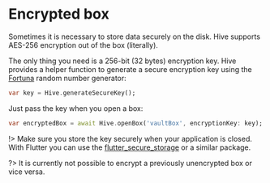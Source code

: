 # Encrypted box

Sometimes it is necessary to store data securely on the disk. Hive supports AES-256 encryption out of the box (literally).

The only thing you need is a 256-bit (32 bytes) encryption key. Hive provides a helper function to generate a secure encryption key using the [Fortuna](https://en.wikipedia.org/wiki/Fortuna_\(PRNG\)) random number generator:

```dart
var key = Hive.generateSecureKey();
```

Just pass the key when you open a box:

```dart
var encryptedBox = await Hive.openBox('vaultBox', encryptionKey: key);
```

!> Make sure you store the key securely when your application is closed. With Flutter you can use the [flutter_secure_storage](https://pub.dev/packages/flutter_secure_storage) or a similar package.

?> It is currently not possible to encrypt a previously unencrypted box or vice versa.